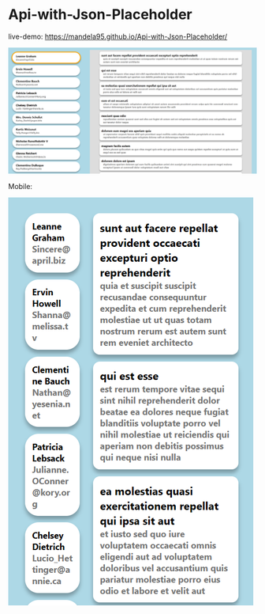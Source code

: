 # Api-with-Json-Placeholder
live-demo: https://mandela95.github.io/Api-with-Json-Placeholder/

![img(img)](https://raw.githubusercontent.com/Mandela95/Api-with-Json-Placeholder/main/api%20json%20placeholder.png)

Mobile:

![img(img)](https://github.com/Mandela95/Api-with-Json-Placeholder/blob/main/Images/Mobile.png?raw=true)
